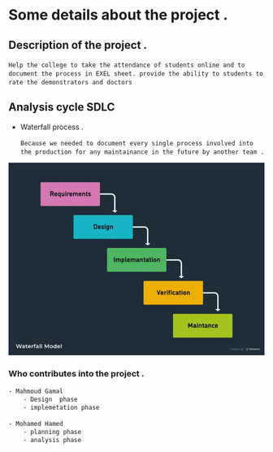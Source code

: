 # Some details about the project .

## Description of the project . 
`Help the college to take the attendance of students online and to document the process in EXEL sheet.
provide the ability to students to rate the demonstrators and doctors `

## Analysis cycle **SDLC**
- Waterfall process .

  `Because we needed to document every single process involved into the production for any maintainance in the future by another team .`

![waterfull_image](waterfall.webp)



### Who contributes into the project .
    - Mahmoud Gamal 
        - Design  phase
        - implemetation phase 

    - Mohamed Hamed 
        - planning phase 
        - analysis phase 


